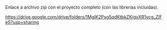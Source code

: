 Enlace a archivo zip con el proyecto completo (con las librerias incluidas).

https://drive.google.com/drive/folders/1MgIK2Psg5qdKtbkZKigyXR1ycg_ZlFeS?usp=sharing